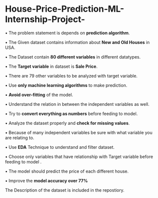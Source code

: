 # House-Price-Prediction-ML-Internship-Project-

• The problem statement is depends on **prediction algorithm**.

• The Given dataset contains information about **New and Old Houses** in USA.

• The Dataset contain **80 different variables** in different datatypes.

• The **Target variable** in dataset is **Sale Price**.

• There are 79 other variables to be analyzed with target variable.

• Use **only machine learning algorithms** to make prediction.

• **Avoid over-fitting** of the model.

• Understand the relation in between the independent variables as well.

• Try to **convert everything as numbers** before feeding to model.

• Analyze the dataset properly and **check for missing values**.

• Because of many independent variables be sure with what variable you are relating to.

• Use **EDA** Technique to understand and filter dataset.

• Choose only variables that have relationship with Target variable before feeding to model .

• The model should predict the price of each different house.

• Improve the **model accuracy over 77%**

The Description of the dataset is included in the repostiory.
